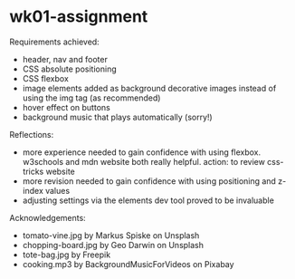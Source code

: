# wk01-assignment

Requirements achieved:

- header, nav and footer
- CSS absolute positioning
- CSS flexbox
- image elements added as background decorative images instead of using the img tag (as recommended)
- hover effect on buttons
- background music that plays automatically (sorry!)

Reflections:

- more experience needed to gain confidence with using flexbox. w3schools and mdn website both really helpful. action: to review css-tricks website
- more revision needed to gain confidence with using positioning and z-index values
- adjusting settings via the elements dev tool proved to be invaluable

Acknowledgements:

- tomato-vine.jpg by Markus Spiske on Unsplash
- chopping-board.jpg by Geo Darwin on Unsplash
- tote-bag.jpg by Freepik
- cooking.mp3 by BackgroundMusicForVideos on Pixabay
